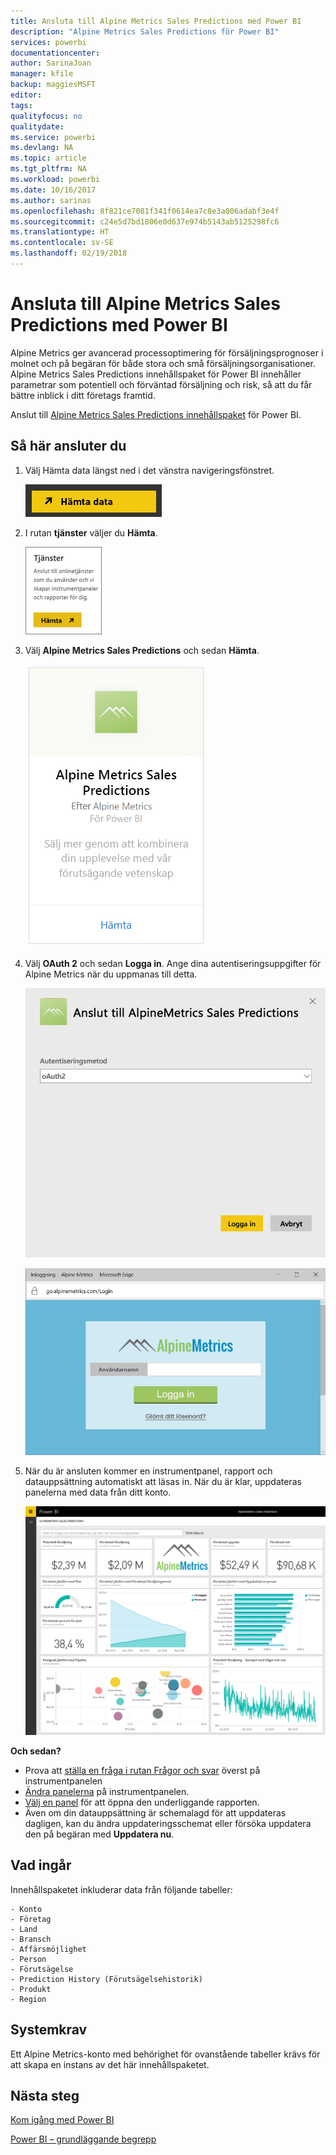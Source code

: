 ```yaml
---
title: Ansluta till Alpine Metrics Sales Predictions med Power BI
description: "Alpine Metrics Sales Predictions för Power BI"
services: powerbi
documentationcenter: 
author: SarinaJoan
manager: kfile
backup: maggiesMSFT
editor: 
tags: 
qualityfocus: no
qualitydate: 
ms.service: powerbi
ms.devlang: NA
ms.topic: article
ms.tgt_pltfrm: NA
ms.workload: powerbi
ms.date: 10/16/2017
ms.author: sarinas
ms.openlocfilehash: 8f821ce7081f341f0614ea7c8e3a006adabf3e4f
ms.sourcegitcommit: c24e5d7bd1806e0d637e974b5143ab5125298fc6
ms.translationtype: HT
ms.contentlocale: sv-SE
ms.lasthandoff: 02/19/2018
---
```

# <a name="connect-to-alpine-metrics-sales-predictions-with-power-bi"></a>Ansluta till Alpine Metrics Sales Predictions med Power BI
Alpine Metrics ger avancerad processoptimering för försäljningsprognoser i molnet och på begäran för både stora och små försäljningsorganisationer. Alpine Metrics Sales Predictions innehållspaket för Power BI innehåller parametrar som potentiell och förväntad försäljning och risk, så att du får bättre inblick i ditt företags framtid. 

Anslut till [Alpine Metrics Sales Predictions innehållspaket](https://app.powerbi.com/getdata/services/alpine-metrics) för Power BI.

## <a name="how-to-connect"></a>Så här ansluter du
1. Välj Hämta data längst ned i det vänstra navigeringsfönstret.  
   
    ![](media/service-connect-to-alpine-metrics/getdata.png)
2. I rutan **tjänster** väljer du **Hämta**.  
   
    ![](media/service-connect-to-alpine-metrics/services.png)
3. Välj **Alpine Metrics Sales Predictions** och sedan **Hämta**.  
   
    ![](media/service-connect-to-alpine-metrics/alpine.png)
4. Välj **OAuth 2** och sedan **Logga in**. Ange dina autentiseringsuppgifter för Alpine Metrics när du uppmanas till detta.
   
    ![](media/service-connect-to-alpine-metrics/creds.png)
   
    ![](media/service-connect-to-alpine-metrics/creds2.png)
5. När du är ansluten kommer en instrumentpanel, rapport och datauppsättning automatiskt att läsas in. När du är klar, uppdateras panelerna med data från ditt konto.
   
    ![](media/service-connect-to-alpine-metrics/dashboard.png)

**Och sedan?**

* Prova att [ställa en fråga i rutan Frågor och svar](power-bi-q-and-a.md) överst på instrumentpanelen
* [Ändra panelerna](service-dashboard-edit-tile.md) på instrumentpanelen.
* [Välj en panel](service-dashboard-tiles.md) för att öppna den underliggande rapporten.
* Även om din datauppsättning är schemalagd för att uppdateras dagligen, kan du ändra uppdateringsschemat eller försöka uppdatera den på begäran med **Uppdatera nu**.

## <a name="whats-included"></a>Vad ingår
Innehållspaketet inkluderar data från följande tabeller:  

    - Konto    
    - Företag    
    - Land    
    - Bransch    
    - Affärsmöjlighet  
    - Person  
    - Förutsägelse    
    - Prediction History (Förutsägelsehistorik)    
    - Produkt  
    - Region    

## <a name="system-requirements"></a>Systemkrav
Ett Alpine Metrics-konto med behörighet för ovanstående tabeller krävs för att skapa en instans av det här innehållspaketet.

## <a name="next-steps"></a>Nästa steg
[Kom igång med Power BI](service-get-started.md)

[Power BI – grundläggande begrepp](service-basic-concepts.md)

